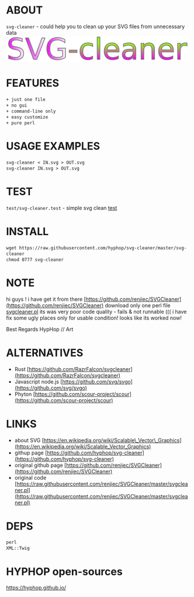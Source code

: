 # ABOUT

`svg-cleaner` - could help you to clean up your SVG files from unnecessary data
![svg-cleaner](test/svg-cleaned.svg)

# FEATURES

    + just one file 
    + no gui
    + command-line only
    + easy customize
    + pure perl

# USAGE EXAMPLES

    svg-cleaner < IN.svg > OUT.svg
    svg-cleaner IN.svg > OUT.svg

# TEST

`test/svg-cleaner.test` - simple svg clean [test](https://github.com/hyphop/svg-cleaner/tree/master/test)

# INSTALL

    wget https://raw.githubusercontent.com/hyphop/svg-cleaner/master/svg-cleaner
    chmod 0777 svg-cleaner

# NOTE

hi guys !
i have get it from there 
[https://github.com/renjiec/SVGCleaner](https://github.com/renjiec/SVGCleaner)
download only one perl file
[svgcleaner.pl](https://raw.githubusercontent.com/renjiec/SVGCleaner/master/svgcleaner.pl)
its was very poor code quality - fails & not runnable (((
i have fix some ugly places only for usable condition!
looks like its worked now!

Best Regards HypHop // Art

# ALTERNATIVES

- Rust 
[https://github.com/RazrFalcon/svgcleaner](https://github.com/RazrFalcon/svgcleaner)
- Javascript node.js
[https://github.com/svg/svgo](https://github.com/svg/svgo)
- Phyton
[https://github.com/scour-project/scour](https://github.com/scour-project/scour)

# LINKS

- about SVG
[https://en.wikipedia.org/wiki/Scalable\_Vector\_Graphics](https://en.wikipedia.org/wiki/Scalable_Vector_Graphics)
- githup page
[https://github.com/hyphop/svg-cleaner](https://github.com/hyphop/svg-cleaner)
- original github page
[https://github.com/renjiec/SVGCleaner](https://github.com/renjiec/SVGCleaner)
- original code
[https://raw.githubusercontent.com/renjiec/SVGCleaner/master/svgcleaner.pl](https://raw.githubusercontent.com/renjiec/SVGCleaner/master/svgcleaner.pl)

# DEPS

    perl
    XML::Twig

# HYPHOP open-sources

https://hyphop.github.io/
